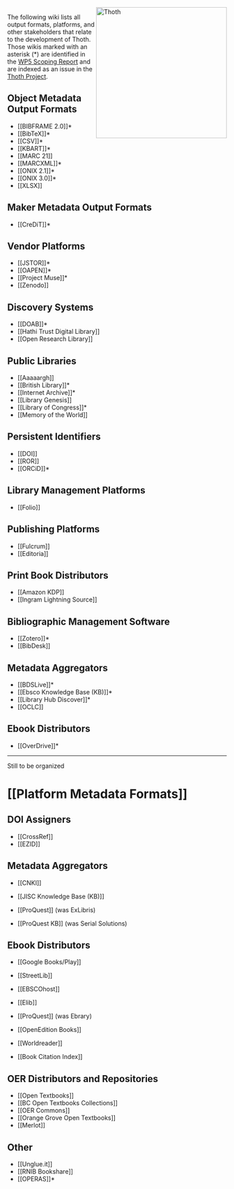 <img src="https://punctumbooks.com/punctum/wp-content/uploads/2020/09/thoth-logo-latin.png" alt="Thoth" height="300" align="right"/>

The following wiki lists all output formats, platforms, and other stakeholders that relate to the development of Thoth. Those wikis marked with an asterisk (*) are identified in the [WP5 Scoping Report](https://copim.pubpub.org/pub/wp5-scoping-report-building-open-dissemination-system/) and are indexed as an issue in the [Thoth Project](https://github.com/thoth-pub/thoth/projects).

## Object Metadata Output Formats
* [[BIBFRAME 2.0]]*
* [[BibTeX]]*
* [[CSV]]*
* [[KBART]]*
* [[MARC 21]]
* [[MARCXML]]*
* [[ONIX 2.1]]*
* [[ONIX 3.0]]*
* [[XLSX]]

## Maker Metadata Output Formats

* [[CreDiT]]*

## Vendor Platforms

* [[JSTOR]]*
* [[OAPEN]]*
* [[Project Muse]]*
* [[Zenodo]]

## Discovery Systems

* [[DOAB]]*
* [[Hathi Trust Digital Library]]
* [[Open Research Library]]

## Public Libraries

* [[Aaaaargh]]
* [[British Library]]*
* [[Internet Archive]]*
* [[Library Genesis]]
* [[Library of Congress]]*
* [[Memory of the World]]

## Persistent Identifiers

* [[DOI]]
* [[ROR]]
* [[ORCiD]]*

## Library Management Platforms

* [[Folio]]

## Publishing Platforms

* [[Fulcrum]]
* [[Editoria]]

## Print Book Distributors

* [[Amazon KDP]]
* [[Ingram Lightning Source]]

## Bibliographic Management Software

* [[Zotero]]*
* [[BibDesk]]

## Metadata Aggregators

* [[BDSLive]]*
* [[Ebsco Knowledge Base (KB)]]*
* [[Library Hub Discover]]*
* [[OCLC]]

## Ebook Distributors
* [[OverDrive]]*

***
Still to be organized
# [[Platform Metadata Formats]]

## DOI Assigners

* [[CrossRef]]
* [[EZID]]

## Metadata Aggregators


* [[CNKI]]

* [[JISC Knowledge Base (KB)]]

* [[ProQuest]] (was ExLibris)
* [[ProQuest KB]] (was Serial Solutions)



## Ebook Distributors

* [[Google Books/Play]]
* [[StreetLib]]
* [[EBSCOhost]]
* [[Elib]]

* [[ProQuest]] (was Ebrary)
* [[OpenEdition Books]]
* [[Worldreader]]
* [[Book Citation Index]]

## OER Distributors and Repositories

* [[Open Textbooks]]
* [[BC Open Textbooks Collections]]
* [[OER Commons]]
* [[Orange Grove Open Textbooks]]
* [[Merlot]]

## Other

* [[Unglue.it]]
* [[RNIB Bookshare]]
* [[OPERAS]]*



